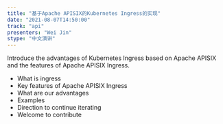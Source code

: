```yaml
---
title: "基于Apache APISIX的Kubernetes Ingress的实现"
date: "2021-08-07T14:50:00" 
track: "api"
presenters: "Wei Jin"
stype: "中文演讲"
---
```

Introduce the advantages of Kubernetes Ingress based on Apache APISIX and the features of Apache APISIX Ingress.
 * What is ingress
 * Key features of Apache APISIX Ingress
 * What are our advantages 
 * Examples
 * Direction to continue iterating
 * Welcome to contribute